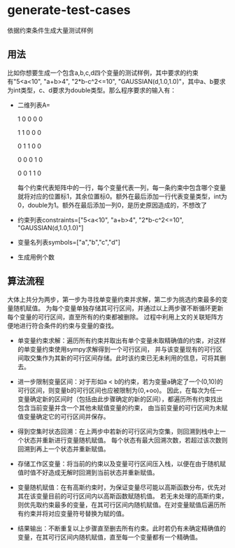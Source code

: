 # generate-test-cases
依据约束条件生成大量测试样例

## 用法

比如你想要生成一个包含a,b,c,d四个变量的测试样例，其中要求的约束有"5<a<10", "a+b>4", "2*b-c^2<=10", "GAUSSIAN(d,1.0,1.0)"，其中a、b要求为int类型，c、d要求为double类型。那么程序要求的输入有：

* 二维列表A=

   1   0   0   0   0 
   
   1   1   0   0   0 
   
   0   1   1   0   0 
    
   0   0   0   1   0 
   
   0   0   1   1   0 


  每个约束代表矩阵中的一行，每个变量代表一列，每一条约束中包含哪个变量就将对应的位置标1，其余位置标0。额外在最后添加一行代表变量类型，int为0，double为1。额外在最后添加一列0，是历史原因造成的，不想改了

* 约束列表constraints=["5<a<10", "a+b>4", "2*b-c^2<=10", "GAUSSIAN(d,1.0,1.0)"]

* 变量名列表symbols=["a","b","c","d"]

* 生成用例个数

## 算法流程

大体上共分为两步，第一步为寻找单变量约束并求解，第二步为挑选约束最多的变量随机赋值。
为每个变量单独存储其可行区间，并通过以上两步骤不断循环更新每个变量的可行区间，直至所有的约束都被删除。
过程中利用上文的关联矩阵方便地进行符合条件的约束与变量的查找。

* 单变量约束求解：遍历所有约束并取出有单个变量未取精确值的约束，对这样的单变量约束使用sympy求解得到一个可行区间，
并与该变量现有的可行区间取交集作为其新的可行区间存储。此时该约束已无未利用的信息，可将其删去。

* 进一步限制变量区间：对于形如a < b的约束，若为变量a确定了一个(0,10)的可行区间，则变量b的可行区间也应被限制为(0,+oo)。
因此，在每次为任一变量确定新的区间时（包括由此步骤确定的新的区间），都遍历所有约束找出包含当前变量并含一个其他未赋值变量的约束，
由当前变量的可行区间为未赋值变量确定它的可行区间并保存。

* 得到空集时状态回溯：在上两步中若新的可行区间为空集，则回溯到栈中上一个状态并重新进行变量随机赋值。
每个状态有最大回溯次数，若超过该次数则回溯到再上一个状态并重新赋值。

* 存储工作区变量：将当前的约束以及变量可行区间压入栈，以便在由于随机赋值时值不好造成无解时回溯到当前状态并重新赋值。

* 变量随机赋值：在有高斯约束时，为保证变量尽可能以高斯函数分布，优先对其在该变量目前的可行区间内以高斯函数赋随机值。
若无未处理的高斯约束，则优先取约束最多的变量，在其可行区间内随机赋值。在对变量赋值后遍历所有约束并将对应变量符号替换为赋的值。

* 结果输出：不断重复以上步骤直至删去所有约束。此时若仍有未确定精确值的变量，在其可行区间内随机赋值，直至每一个变量都有一个精确值。
